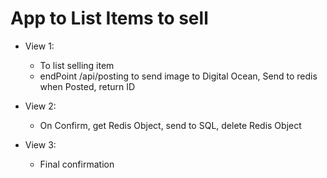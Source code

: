 # App to List Items to sell

- View 1:
    - To list selling item
    - endPoint /api/posting to send image to Digital Ocean, Send to redis when Posted, return ID


- View 2:
    - On Confirm, get Redis Object, send to SQL, delete Redis Object


- View 3:
    - Final confirmation




